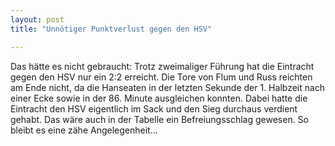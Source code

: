 ```yaml
---
layout: post
title: "Unnötiger Punktverlust gegen den HSV"

---
```


Das hätte es nicht gebraucht: Trotz zweimaliger Führung hat die Eintracht gegen den HSV nur ein 2:2 erreicht. Die Tore von Flum und Russ reichten am Ende nicht, da die Hanseaten in der letzten Sekunde der 1. Halbzeit nach einer Ecke sowie in der 86. Minute ausgleichen konnten. Dabei hatte die Eintracht den HSV eigentlich im Sack und den Sieg durchaus verdient gehabt. Das wäre auch in der Tabelle ein Befreiungsschlag gewesen. So bleibt es eine zähe Angelegenheit...



